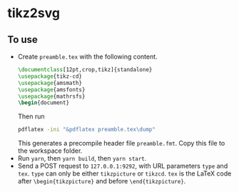# tikz2svg

## To use

* Create `preamble.tex` with the following content.
    ``` latex
    \documentclass[12pt,crop,tikz]{standalone}
    \usepackage{tikz-cd}
    \usepackage{amsmath}
    \usepackage{amsfonts}
    \usepackage{mathrsfs}
    \begin{document}
    ```
    Then run
    ``` bash
    pdflatex -ini "&pdflatex preamble.tex\dump"
    ```
    This generates a precompile header file `preamble.fmt`. Copy this file to the workspace folder.
* Run `yarn`, then `yarn build`, then `yarn start`.
* Send a POST request to `127.0.0.1:9292`, with URL parameters `type` and `tex`. `type` can only be either `tikzpicture` or `tikzcd`. `tex` is the LaTeX code after `\begin{tikzpicture}` and before `\end{tikzpicture}`.
